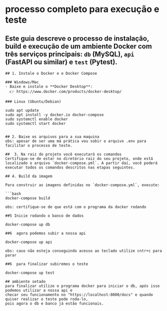 # processo completo para execução e teste
Este guia descreve o processo de instalação, build e execução de um ambiente Docker com três serviços principais: `db` (MySQL), `api` (FastAPI ou similar) e `test` (Pytest).
---
```
## 1. Instale o Docker e o Docker Compose

### Windows/Mac
- Baixe e instale o **Docker Desktop**:  
  👉 https://www.docker.com/products/docker-desktop/

### Linux (Ubuntu/Debian)

sudo apt update
sudo apt install -y docker.io docker-compose
sudo systemctl enable docker
sudo systemctl start docker


## 2. Baixe os arquivos para a sua maquina
obs: apesar de ser uma má prática vou sobir o arquivo .env para facilitar o processo de teste.

##  3. Na raiz do projeto você executará os comandos
Certifique-se de estar no diretório raiz do seu projeto, onde está localizado o arquivo `docker-compose.yml`. A partir daí, você poderá executar todos os comandos descritos nas etapas seguintes.

## 4. Build da imagem

Para construir as imagens definidas no `docker-compose.yml`, execute:

```bash
docker-compose build

obs: certifique-se de que está com o programa da docker rodando

##5 Inicie rodando o banco de dados

docker-compose up db

##6  agora podemos subir a nossa api

docker-compose up api

obs: caso não esteja conseguindo acesso ao teclado utilize cntr+c para parar

##6  para finalizar subiremos o teste

docker-compose up test

## ambiente setado
para finalizar utilize o programa docker para iniciar o db, após isso podemos utilizar a nossa api e
checar seu funcionamento no "https://localhost:8000/docs" e quando quiser realizar o teste pode roda-lo,
pois agora o db e banco já estão funcionais.

